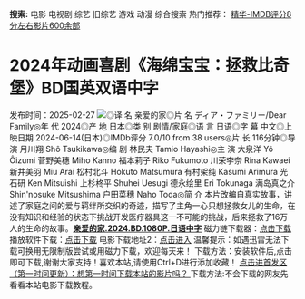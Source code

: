 **搜索:** 电影 电视剧 综艺 旧综艺 游戏 动漫 综合搜索 热门推荐： [精华-IMDB评分8分左右影片600余部](https://www.dytt8.com/html/gndy/jddy/20160320/50510.html)
# 2024年动画喜剧《海绵宝宝：拯救比奇堡》BD国英双语中字
发布时间：2025-02-27 
![](https://img9.doubanio.com/view/photo/l_ratio_poster/public/p2905637791.jpg)◎译 名 亲爱的家◎片 名 ディア・ファミリー/Dear Family◎年 代 2024◎产 地 日本◎类 别 剧情/家庭◎语 言 日语◎字 幕 中文◎上映日期 2024-06-14(日本)◎IMDb评分 7.0/10 from 38 users◎片 长 116分钟◎导 演 月川翔 Shô Tsukikawa◎编 剧 林民夫 Tamio Hayashi◎主 演 大泉洋 Yô Ôizumi 菅野美穗 Miho Kanno 福本莉子 Riko Fukumoto 川荣李奈 Rina Kawaei 新井美羽 Miu Arai 松村北斗 Hokuto Matsumura 有村架纯 Kasumi Arimura 光石研 Ken Mitsuishi 上杉柊平 Shuhei Uesugi 德永绘里 Eri Tokunaga 满岛真之介 Shin'nosuke Mitsushima 户田菜穗 Naho Toda◎简 介 本片改编自真实故事，讲述了家庭之间的爱与羁绊所交织的奇迹，描写了主角一心只想拯救女儿的生命，在没有知识和经验的状态下挑战开发医疗器具这一不可能的挑战，后来拯救了16万人的生命的故事。[**亲爱的家.2024.BD.1080P.日语中字**](magnet:?xt=urn:btih:48d9180af0f70998b65000370e5a35380ae692f9&dn=%e9%98%b3%e5%85%89%e7%94%b5%e5%bd%b1dygod.org.%e4%ba%b2%e7%88%b1%e7%9a%84%e5%ae%b6.2024.BD.1080P.%e6%97%a5%e8%af%ad%e4%b8%ad%e5%ad%97.mkv&tr=udp%3a%2f%2ftracker.opentrackr.org%3a1337%2fannounce&tr=udp%3a%2f%2fexodus.desync.com%3a6969%2fannounce) 磁力链下载器：[点击下载](https://dygod.org/js/bt.htm "qBittorrent") 播放软件下载：[点击下载](https://dygod.org/js/player.htm "PotPlayer") 电影下载地址2：[点击进入](https://dygod.org/ "阳光电影") 温馨提示：如遇迅雷无法下载可换用无限制版尝试或用磁力下载，欢迎每天来！  下载方法：安装软件后,点击即可下载,谢谢大家支持！喜欢本站,请使用Ctrl+D进行添加收藏！ [点击进首发区（第一时间更新）：想第一时间下载本站的影片吗？ ](https://www.ygdy8.net/)下载方法:不会下载的网友先看看本站电影下载教程。
